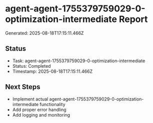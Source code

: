 # agent-agent-1755379759029-0-optimization-intermediate Report

Generated: 2025-08-18T17:15:11.466Z

## Status
- Task: agent-agent-1755379759029-0-optimization-intermediate
- Status: Completed
- Timestamp: 2025-08-18T17:15:11.466Z

## Next Steps
- Implement actual agent-agent-1755379759029-0-optimization-intermediate functionality
- Add proper error handling
- Add logging and monitoring
